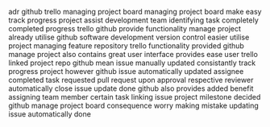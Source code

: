 adr github trello managing project board managing project board make easy track progress project assist development team identifying task completely completed progress trello github provide functionality manage project already utilise github software development version control easier utilise project managing feature repository trello functionality provided github manage project also contains great user interface provides ease user trello linked project repo github mean issue manually updated consistantly track progress project however github issue automatically updated assignee completed task requested pull request upon approval respective reviewer automatically close issue update done github also provides added benefit assigning team member certain task linking issue project milestone decided github manage project board consequence worry making mistake updating issue automatically done